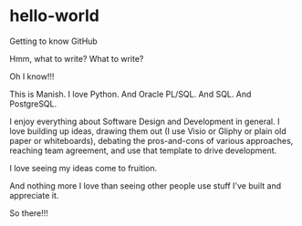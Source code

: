 # hello-world
Getting to know GitHub

Hmm, what to write? What to write?

Oh I know!!!

This is Manish. I love Python. And Oracle PL/SQL. And SQL. And PostgreSQL.

I enjoy everything about Software Design and Development in general. I love building up ideas, drawing them out (I use Visio or Gliphy or plain old paper or whiteboards), debating the pros-and-cons of various approaches, reaching team agreement, and use that template to drive development.

I love seeing my ideas come to fruition.

And nothing more I love than seeing other people use stuff I've built and appreciate it.

So there!!!
